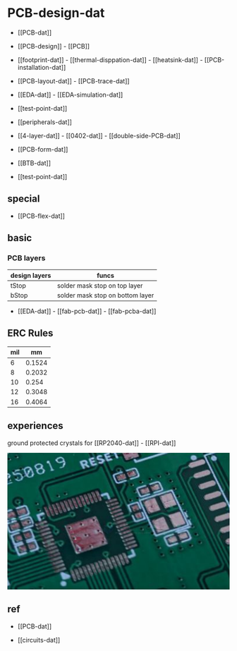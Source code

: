 
# PCB-design-dat

- [[PCB-dat]] 

- [[PCB-design]] - [[PCB]]
  
- [[footprint-dat]] - [[thermal-disppation-dat]] - [[heatsink-dat]] - [[PCB-installation-dat]]

- [[PCB-layout-dat]] - [[PCB-trace-dat]]


- [[EDA-dat]] - [[EDA-simulation-dat]]

- [[test-point-dat]]

- [[peripherals-dat]]


- [[4-layer-dat]] - [[0402-dat]] - [[double-side-PCB-dat]]

- [[PCB-form-dat]]

- [[BTB-dat]]

- [[test-point-dat]]


## special  

- [[PCB-flex-dat]]

## basic 

### PCB layers 

| design layers | funcs                            |
| ------------- | -------------------------------- |
| tStop         | solder mask stop on top layer    |
| bStop         | solder mask stop on bottom layer |

- [[EDA-dat]] - [[fab-pcb-dat]] - [[fab-pcba-dat]]

## ERC Rules 

| mil | mm     |
| --- | ------ |
| 6   | 0.1524 |
| 8   | 0.2032 |
| 10  | 0.254  |
| 12  | 0.3048 |
| 16  | 0.4064 |


## experiences 

ground protected crystals for [[RP2040-dat]] - [[RPI-dat]]

![](2025-08-28-16-29-41.png)



## ref 

- [[PCB-dat]]

- [[circuits-dat]]